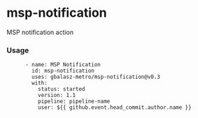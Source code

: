 # msp-notification
MSP notification action

### Usage

```
      - name: MSP Notification
        id: msp-notification
        uses: gbalasz-metro/msp-notification@v0.3
        with:
          status: started
          version: 1.1
          pipeline: pipeline-name
          user: ${{ github.event.head_commit.author.name }}
```
